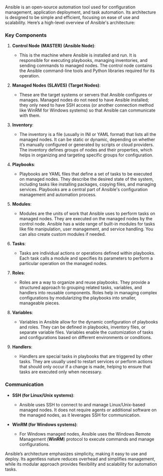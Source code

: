Ansible is an open-source automation tool used for configuration management, application deployment, and task automation. Its architecture is designed to be simple and efficient, focusing on ease of use and scalability. Here’s a high-level overview of Ansible's architecture:

### Key Components

1. **Control Node** **(MASTER)** **(Ansible Node)**:
   - This is the machine where Ansible is installed and run. It is responsible for executing playbooks, managing inventories, and sending commands to managed nodes. The control node contains the Ansible command-line tools and Python libraries required for its operation.

2. **Managed Nodes** **(SLAVES)** **(Target Nodes)**:
   - These are the target systems or servers that Ansible configures or manages. Managed nodes do not need to have Ansible installed; they only need to have SSH access (or another connection method like WinRM for Windows systems) so that Ansible can communicate with them.

3. **Inventory**:
   - The inventory is a file (usually in INI or YAML format) that lists all the managed nodes. It can be static or dynamic, depending on whether it’s manually configured or generated by scripts or cloud providers. The inventory defines groups of nodes and their properties, which helps in organizing and targeting specific groups for configuration.

4. **Playbooks**:
   - Playbooks are YAML files that define a set of tasks to be executed on managed nodes. They describe the desired state of the system, including tasks like installing packages, copying files, and managing services. Playbooks are a central part of Ansible's configuration management and automation process.

5. **Modules**:
   - Modules are the units of work that Ansible uses to perform tasks on managed nodes. They are executed on the managed nodes by the control node. Ansible has a wide range of built-in modules for tasks like file manipulation, user management, and service handling. You can also create custom modules if needed.

6. **Tasks**:
   - Tasks are individual actions or operations defined within playbooks. Each task calls a module and specifies its parameters to perform a particular operation on the managed nodes.

7. **Roles**:
   - Roles are a way to organize and reuse playbooks. They provide a structured approach to grouping related tasks, variables, and handlers into reusable components. Roles help in managing complex configurations by modularizing the playbooks into smaller, manageable pieces.

8. **Variables**:
   - Variables in Ansible allow for the dynamic configuration of playbooks and roles. They can be defined in playbooks, inventory files, or separate variable files. Variables enable the customization of tasks and configurations based on different environments or conditions.

9. **Handlers**:
   - Handlers are special tasks in playbooks that are triggered by other tasks. They are usually used to restart services or perform actions that should only occur if a change is made, helping to ensure that tasks are executed only when necessary.

### Communication

- **SSH (for Linux/Unix systems)**:
  - Ansible uses SSH to connect to and manage Linux/Unix-based managed nodes. It does not require agents or additional software on the managed nodes, as it leverages SSH for communication.

- **WinRM (for Windows systems)**:
  - For Windows managed nodes, Ansible uses the Windows Remote Management (**WinRM**) protocol to execute commands and manage configurations.

Ansible’s architecture emphasizes simplicity, making it easy to use and deploy. Its agentless nature reduces overhead and simplifies management, while its modular approach provides flexibility and scalability for automation tasks.